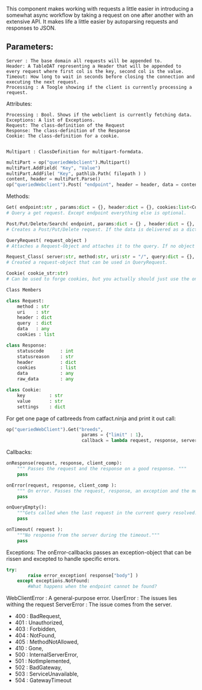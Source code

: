 
This component makes working with requests a little easier in introducing a somewhat async workflow by taking a request on  one after another with an extensive API. 
It makes life a little easier by autoparsing requests and responses to JSON.

## Parameters:

    Server : The base domain all requests will be appended to.
    Header: A TableDAT representing a Header that will be appended to every request where first col is the key, second col is the value.
    Timeout: How long to wait in seconds before closing the connection and executing the next request.
    Processing : A Toogle showing if the client is currently processing a request.


Attributes:

    Processing : Bool. Shows if the webclient is currently fetching data.
    Exceptions: A list of Exceptions.
    Request: The class-definition of the Request
    Response: The class-definition of the Response
    Cookie: The class-definition for a cookie.


    Multipart : ClassDefinition for multipart-formdata.

```python
multiPart = op("queriedWebclient").Multipart()
multiPart.AddField( "Key", "Value")
multiPart.AddFile( "Key", pathlib.Path( filepath ) )
content, header = multiPart.Parse()
op("queriedWebclient").Post( "endpoint", header = header, data = content)
```

Methods:
```python
Get( endpoint:str , params:dict = {}, header:dict = {}, cookies:list<Cookie> = [], callback:func<request, response, client_comp> = default_callback )
# Query a get request. Except endpoint everything else is optional.

Post/Put/Delete/Search( endpoint, params:dict = {} , header:dict = {}, cookies:list<Cookie> = [], data:any = None, callback:func<request, response, client_comp> = default_callback)
# Creates a Post/Put/Delete request. If the data is delivered as a dictionary, it will be converted to JSON and the apllicationtype Json will be applied to the header.

QueryRequest( request_object ) 
# Attaches a Request-Object and attaches it to the query. If no object is in the query it will start the request. Above functions are wrappers around this.

Request_Class( server:str, method:str, uri:str = "/", query:dict = {}, header:dict = {}, cookies:list<Cookie> = [], data:any = None, callback:func<lambda request, response, client_comp> = default_callback )
# Created a request-object that can be used in QueryRequest.

Cookie( cookie_str:str)
# Can be used to forge cookies, but you actually should just use the ones you already got in the response!
```

```python 
Class Members

class Request:
	method : str
	uri    : str
	header : dict
	query  : dict
	data   : any
	cookies : list

class Response:
    statuscode      : int
    statusreason    : str
    header          : dict
    cookies         : list
    data            : any
    raw_data        : any

class Cookie:
    key         : str
    value       : str 
    settings    : dict


```
For get one page of catbreeds from catfact.ninja and print it out call:

```python
op("queriedWebClient").Get("breeds", 
							params = {"limit" : 1},
							callback = lambda request, response, server: debug(response))
```

Callbacks:
```python
onResponse(request, response, client_comp): 
    """ Passes the request and the response on a good response. """
    pass

onError(request, response, client_comp ): 
    """ On error. Passes the request, response, an exception and the module with exceptions. """
    pass

onQueryEmpty(): 
    """Gets called when the last request in the current query resolved."""
    pass

onTimeout( request ): 
    """No response from the server during the timeout."""
    pass

```
Exceptions:
The onError-callbacks passes an exception-object that can be rissen and excepted to handle specific errors.
```python
try:
		raise error_exception( response["body"] )
	except exceptions.NotFound:
		#What happens when the endpoint cannot be found?
```

WebClientError : A general-purpose error.
UserError : The issues lies withing the request
ServerError : The issue comes from the server.

 - 400 : BadRequest,
 - 401 : Unauthorized,
 - 403 : Forbidden,
 - 404 : NotFound,
 - 405 : MethodNotAllowed,
 - 410 : Gone,
 - 500 : InternalServerError,
 - 501 : NotImplemented,
 - 502 : BadGateway,
 - 503 : ServiceUnavailable,
 - 504 : GatewayTimeout
